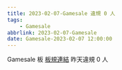 ```yaml
---
title: 2023-02-07-Gamesale 違規 0 人
tags:
    - Gamesale
abbrlink: 2023-02-07-Gamesale
date: Gamesale-2023-02-07 12:00:00
---
```

Gamesale 板 [板規連結](https://www.ptt.cc/bbs/Gossiping/M.1637425085.A.07D.html)
昨天違規 0 人
